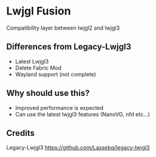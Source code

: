 # Lwjgl Fusion
Compatibility layer between lwjgl2 and lwjgl3

## Differences from Legacy-Lwjgl3
* Latest Lwjgl3
* Delete Fabric Mod
* Wayland support (not complete)

## Why should use this?
* Improved performance is expected
* Can use the latest lwjgl3 features (NanoVG, nfd etc...)

## Credits
Legacy-Lwjgl3
https://github.com/Lassebq/legacy-lwjgl3
